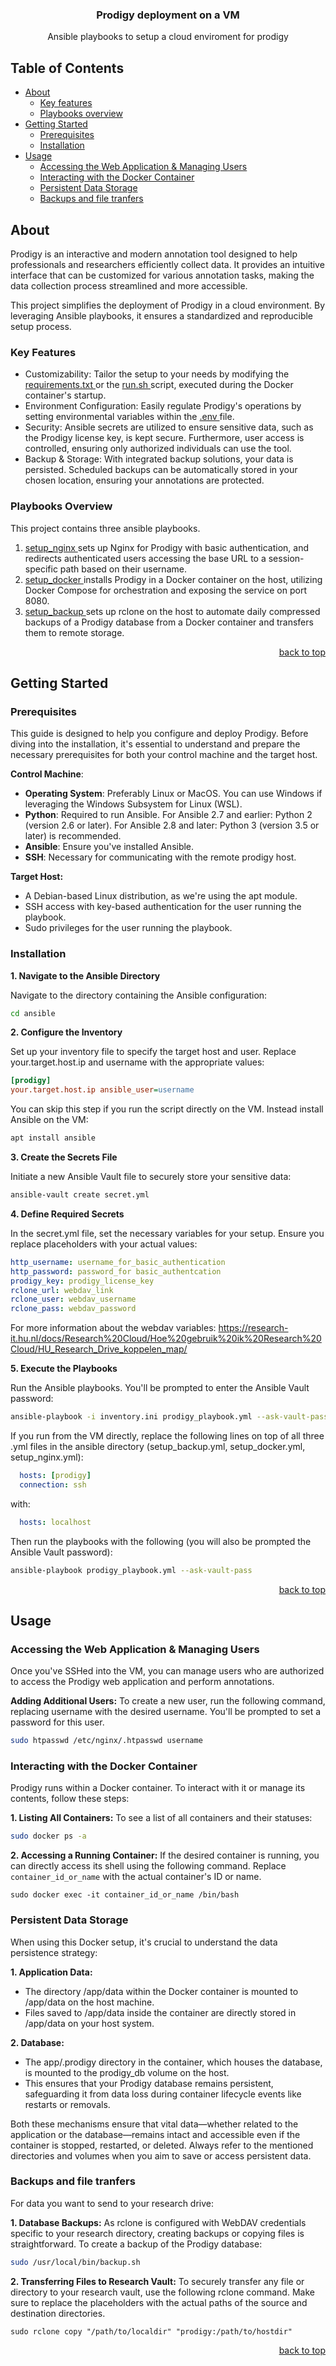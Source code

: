 <div align="center">

  <h3 align="center">Prodigy deployment on a VM</h3>

  <p align="center">
    Ansible playbooks to setup a cloud enviroment for prodigy
  </p>
</div>

##  Table of Contents

- [ About ](#-about-)
  - [Key features](#Key-features)
  - [Playbooks overview](#Playbooks-Overview)
- [ Getting Started ](#-getting-started-)
  - [Prerequisites](#prerequisites)
  - [Installation](#installing)
- [ Usage ](#-usage-)
  - [Accessing the Web Application & Managing Users](#Accessing-the-Web-Application-&-Managing-Users)
  - [Interacting with the Docker Container](#Interacting-with-the-Docker-Container)
  - [Persistent Data Storage](#Persistent-Data-Storage)
  - [Backups and file tranfers](#Backups-and-file-tranfers)

##  About <a name = "about"></a>

Prodigy is an interactive and modern annotation tool designed to help professionals and researchers efficiently collect data. It provides an intuitive interface that can be customized for various annotation tasks, making the data collection process streamlined and more accessible.

This project simplifies the deployment of Prodigy in a cloud environment. By leveraging Ansible playbooks, it ensures a standardized and reproducible setup process.

### Key Features

- Customizability: Tailor the setup to your needs by modifying the [ requirements.txt ](requirements.txt) or the [ run.sh ](run.sh) script, executed during the Docker container's startup.
- Environment Configuration: Easily regulate Prodigy's operations by setting environmental variables within the [ .env ](.env) file.
- Security: Ansible secrets are utilized to ensure sensitive data, such as the Prodigy license key, is kept secure. Furthermore, user access is controlled, ensuring only authorized individuals can use the tool.
- Backup & Storage: With integrated backup solutions, your data is persisted. Scheduled backups can be automatically stored in your chosen location, ensuring your annotations are protected.

### Playbooks Overview

This project contains three ansible playbooks.

1. [ setup_nginx ](ansible/setup_nginx.yml) sets up Nginx for Prodigy with basic authentication, and redirects authenticated users accessing the base URL to a session-specific path based on their username.
2. [ setup_docker ](ansible/setup_docker.yml) installs Prodigy in a Docker container on the host, utilizing Docker Compose for orchestration and exposing the service on port 8080.
3. [ setup_backup ](ansible/setup_backup.yml) sets up rclone on the host to automate daily compressed backups of a Prodigy database from a Docker container and transfers them to remote storage.

<p align="right"><a href="#readme-top">back to top</a></p>


## Getting Started <a name = "functions"></a>

### Prerequisites

This guide is designed to help you configure and deploy Prodigy. Before diving into the installation, it's essential to understand and prepare the necessary prerequisites for both your control machine and the target host.

__Control Machine__:

  - __Operating System__: Preferably Linux or MacOS. You can use Windows if leveraging the Windows Subsystem for Linux (WSL).
  - __Python__: Required to run Ansible.
        For Ansible 2.7 and earlier: Python 2 (version 2.6 or later).
        For Ansible 2.8 and later: Python 3 (version 3.5 or later) is recommended.
  - __Ansible__: Ensure you've installed Ansible.
  - __SSH__: Necessary for communicating with the remote prodigy host.

__Target Host:__

  - A Debian-based Linux distribution, as we're using the apt module.
  - SSH access with key-based authentication for the user running the playbook.
  - Sudo privileges for the user running the playbook.

### Installation

__1. Navigate to the Ansible Directory__

Navigate to the directory containing the Ansible configuration:
``` bash
cd ansible
```

__2. Configure the Inventory__

Set up your inventory file to specify the target host and user. Replace your.target.host.ip and username with the appropriate values:
``` ini
[prodigy]
your.target.host.ip ansible_user=username
```
You can skip this step if you run the script directly on the VM. Instead install Ansible on the VM: 
```bash
apt install ansible
```

__3. Create the Secrets File__

Initiate a new Ansible Vault file to securely store your sensitive data:
``` bash
ansible-vault create secret.yml
```

__4. Define Required Secrets__

In the secret.yml file, set the necessary variables for your setup. Ensure you replace placeholders with your actual values:
``` yml
http_username: username_for_basic_authentication
http_password: password_for basic_authentcation
prodigy_key: prodigy_license_key
rclone_url: webdav_link 
rclone_user: webdav_username
rclone_pass: webdav_password
```
For more information about the webdav variables: 
https://research-it.hu.nl/docs/Research%20Cloud/Hoe%20gebruik%20ik%20Research%20Cloud/HU_Research_Drive_koppelen_map/  

__5. Execute the Playbooks__

Run the Ansible playbooks. You'll be prompted to enter the Ansible Vault password:
``` bash
ansible-playbook -i inventory.ini prodigy_playbook.yml --ask-vault-pass
```
If you run from the VM directly, replace the following lines on top of all three .yml files in the ansible directory (setup_backup.yml, setup_docker.yml, setup_nginx.yml):

```yml
  hosts: [prodigy]
  connection: ssh
```
with:

```yml
  hosts: localhost
```

Then run the playbooks with the following (you will also be prompted the Ansible Vault password):
``` bash
ansible-playbook prodigy_playbook.yml --ask-vault-pass
```
<p align="right"><a href="#readme-top">back to top</a></p>

## Usage <a name="time_line"></a>

### Accessing the Web Application & Managing Users

Once you've SSHed into the VM, you can manage users who are authorized to access the Prodigy web application and perform annotations.

__Adding Additional Users:__
To create a new user, run the following command, replacing username with the desired username. You'll be prompted to set a password for this user.

  ``` bash
  sudo htpasswd /etc/nginx/.htpasswd username
  ```

### Interacting with the Docker Container

Prodigy runs within a Docker container. To interact with it or manage its contents, follow these steps:

__1. Listing All Containers:__
To see a list of all containers and their statuses:
``` bash
sudo docker ps -a
```

__2. Accessing a Running Container:__
If the desired container is running, you can directly access its shell using the following command. Replace `container_id_or_name` with the actual container's ID or name.
```
sudo docker exec -it container_id_or_name /bin/bash
```

### Persistent Data Storage

When using this Docker setup, it's crucial to understand the data persistence strategy:

__1. Application Data:__
- The directory /app/data within the Docker container is mounted to /app/data  on the host machine.
- Files saved to /app/data inside the container are directly stored in /app/data on your host system.

__2. Database:__
- The app/.prodigy directory in the container, which houses the database, is mounted to the prodigy_db volume on the host.
- This ensures that your Prodigy database remains persistent, safeguarding it from data loss during container lifecycle events like restarts or removals.

Both these mechanisms ensure that vital data—whether related to the application or the database—remains intact and accessible even if the container is stopped, restarted, or deleted. Always refer to the mentioned directories and volumes when you aim to save or access persistent data.

### Backups and file tranfers

For data you want to send to your research drive:

__1. Database Backups:__
As rclone is configured with WebDAV credentials specific to your research directory, creating backups or copying files is straightforward. To create a backup of the Prodigy database:

``` bash
sudo /usr/local/bin/backup.sh
```
__2. Transferring Files to Research Vault:__
To securely transfer any file or directory to your research vault, use the following rclone command. Make sure to replace the placeholders with the actual paths of the source and destination directories.

```
sudo rclone copy "/path/to/localdir" "prodigy:/path/to/hostdir"
```

<p align="right"><a href="#readme-top">back to top</a></p>
